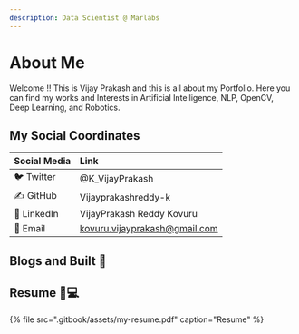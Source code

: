 ```yaml
---
description: Data Scientist @ Marlabs
---
```


# About Me

Welcome !! This is Vijay Prakash and this is all about my Portfolio. Here you can find my works and Interests in Artificial Intelligence, NLP, OpenCV, Deep Learning, and Robotics.

## My Social Coordinates

| Social Media | Link |
| :--- | :--- |
| 🐦 Twitter | @K\_VijayPrakash |
| ✍ GitHub | Vijayprakashreddy-k |
| 🤵 LinkedIn | VijayPrakash Reddy Kovuru |
| 📩 Email | kovuru.vijayprakash@gmail.com |

## Blogs and Built 🧠 

## Resume 👨💻 

{% file src=".gitbook/assets/my-resume.pdf" caption="Resume" %}



## 

